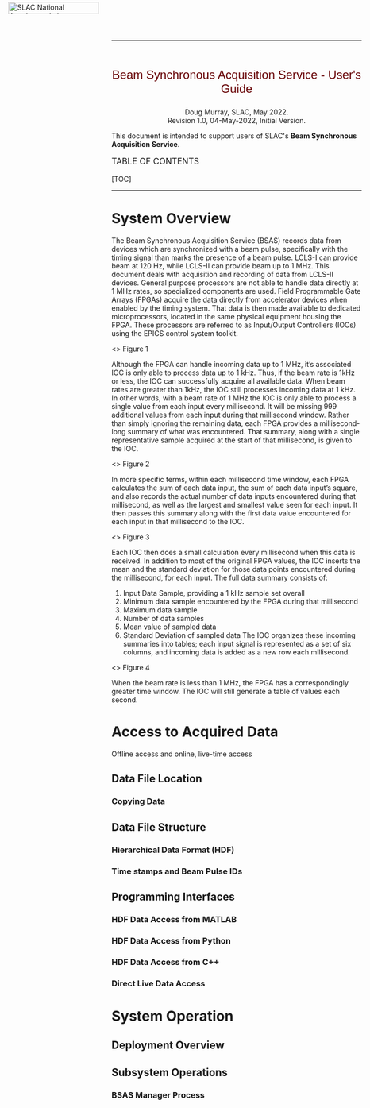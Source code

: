 <!DOCTYPE html>
<html lang="en">
<head>
<title>Beam Synchronous Acquisition Service - User Guide</title>
<link rel="stylesheet" type="text/css" href="https://www.slac.stanford.edu/grp/ad/css/base_cardinal.css">
<link rel="stylesheet" type="text/css" href="https://www.slac.stanford.edu/grp/ad/css/addocs.css">
<style>
img {
border: 1px;
display: block;
margin: auto;
vertical-align:middle;
max-height:100%;
}
</style>
</head> 
<body>

<div id="masthead">
    <a href="https://www.slac.stanford.edu/">
      <img style="position: absolute; left: 20px; top: 4px" src="https://www.slac.stanford.edu/grp/ad/model/images/slacHeaderLogo.gif"
        alt="SLAC National Accelerator Laboratory" width="182" height="24">
    </a>
</div>
<br />
<hr />
<br />
<p style="font: 170% sans-serif; color: #660003; text-align: center">
Beam Synchronous Acquisition Service - User's Guide
</p>
<p style="text-align:center">
Doug Murray, SLAC, May 2022. <br />
Revision 1.0, 04-May-2022, Initial Version.
</p> 
<!-- End Masthead -->

This document is intended to support users of SLAC's **Beam Synchronous Acquisition Service**.
  
<p style="font-size:larger">
TABLE OF CONTENTS
</p>

[TOC]

<hr />

# System Overview

The Beam Synchronous Acquisition Service (BSAS) records data from devices which are synchronized with a beam pulse, specifically with the timing signal than marks the presence of a beam pulse.  LCLS-I can provide beam at 120 Hz, while LCLS-II can provide beam up to 1 MHz.  This document deals with acquisition and recording of data from LCLS-II devices.
General purpose processors are not able to handle data directly at 1 MHz rates, so specialized components are used.  Field Programmable Gate Arrays (FPGAs) acquire the data directly from accelerator devices when enabled by the timing system.  That data is then made available to dedicated microprocessors, located in the same physical equipment housing the FPGA.  These processors are referred to as Input/Output Controllers (IOCs) using the EPICS control system toolkit.

<<diagram>>
Figure 1

Although the FPGA can handle incoming data up to 1 MHz, it’s associated IOC is only able to process data up to 1 kHz.  Thus, if the beam rate is 1kHz or less, the IOC can successfully acquire all available data.
When beam rates are greater than 1kHz, the IOC still processes incoming data at 1 kHz.  In other words, with a beam rate of 1 MHz the IOC is only able to process a single value from each input every millisecond.  It will be missing 999 additional values from each input during that millisecond window.
Rather than simply ignoring the remaining data, each FPGA provides a millisecond-long summary of what was encountered.  That summary, along with a single representative sample acquired at the start of that millisecond, is given to the IOC.

<<diagram>>
Figure 2

In more specific terms, within each millisecond time window, each FPGA calculates the sum of each data input, the sum of each data input’s square, and also records the actual number of data inputs encountered during that millisecond, as well as the largest and smallest value seen for each input.  It then passes this summary along with the first data value encountered for each input in that millisecond to the IOC.

<<diagram>>
Figure 3

Each IOC then does a small calculation every millisecond when this data is received.  In addition to most of the original FPGA values, the IOC inserts the mean and the standard deviation for those data points encountered during the millisecond, for each input.  The full data summary consists of:
1)	Input Data Sample, providing a 1 kHz sample set overall
2)	Minimum data sample encountered by the FPGA during that millisecond
3)	Maximum data sample
4)	Number of data samples
5)	Mean value of sampled data
6)	Standard Deviation of sampled data
The IOC organizes these incoming summaries into tables; each input signal is represented as a set of six columns, and incoming data is added as a new row each millisecond.

<<diagram>>
Figure 4

When the beam rate is less than 1 MHz, the FPGA has a correspondingly greater time window.  The IOC will still generate a table of values each second.

# Access to Acquired Data
Offline access and online, live-time access
## Data File Location

### Copying Data

## Data File Structure
### Hierarchical Data Format (HDF)

### Time stamps and Beam Pulse IDs

## Programming Interfaces
### HDF Data Access from MATLAB

### HDF Data Access from Python

### HDF Data Access from C++

### Direct Live Data Access

#	System Operation
## Deployment Overview

## Subsystem Operations
### BSAS Manager Process
